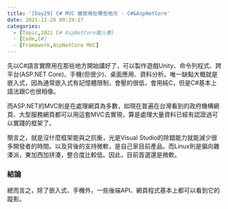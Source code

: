 ```yaml
---
title: '[Day29] C# MVC 被使用在哪些地方 - C#&AspNetCore'
date: 2021-12-28 00:24:17
categories:  
  - [Topic,2021 C# AspNetCore鐵人賽]
  - [Code,C#]
  - [Framework,AspNetCore MVC]
---
```

先以C#語言實際用在那些地方開始講好了，可以製作遊戲Unity、命令列程式、跨平台(ASP.NET Core)、手機(但很少)、桌面應用、資料分析。唯一缺點大概就是嵌入式，因為通常嵌入式有記憶體限制，會壓的很低，會用純C，但是C#基本上語法跟C也很相像。

而ASP.NET的MVC則是在處理網頁為多數，如現在普遍在台灣看到的政府機構網頁、大型服務網頁都可以用這套MVC去實現，算是處理大量資料已經有認證過可以實踐的框架了。

簡言之，就是沒什麼框架能與之抗衡，光是Visual Studio的除錯能力就能減少很多開發者的時間。以及背後的支持微軟，是自己家目前產品。而Linux則是偏向雜湊派，東加西加拼湊，整合度比較低。因此，目前首選還是微軟。

### 結論
總而言之，除了嵌入式、手機外，一些後端API、網頁程式基本上都可以看到它的蹤影。






